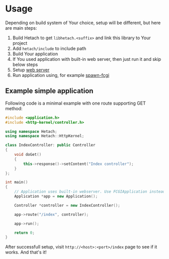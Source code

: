 # Usage

Depending on build system of Your choice, setup will be different, but here are main steps:

1. Build Hetach to get `libhetach.<suffix>` and link this library to Your project
2. Add `hetach/include` to include path
3. Build Your application
4. If You used application with built-in web server, then just run it and skip below steps 
4. Setup [web server](https://github.com/hetach/hetach/tree/develop/docs/WebServers.md)
5. Run application using, for example [spawn-fcgi](https://github.com/lighttpd/spawn-fcgi)

## Example simple application

Following code is a minimal example with one route supporting GET method:

```cpp
#include <application.h>
#include <http-kernel/controller.h>

using namespace Hetach;
using namespace Hetach::HttpKernel;

class IndexController: public Controller
{
    void doGet()
    {
        this->response()->setContent("Index controller");
    }
};

int main()
{
    // Application uses built-in webserver. Use FCGIApplication instead to init FastCGI context
    Application *app = new Application();

    Controller *controller = new IndexController();

    app->route("/index", controller);

    app->run();

    return 0;
}

```

After successfull setup, visit `http://<host>:<port>/index` page to see if it works. And that's it!
